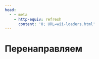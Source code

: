 ```yaml
---
head:
  - - meta
    - http-equiv: refresh
      content: '0; URL=wii-loaders.html'
---
```


# Перенаправляем
